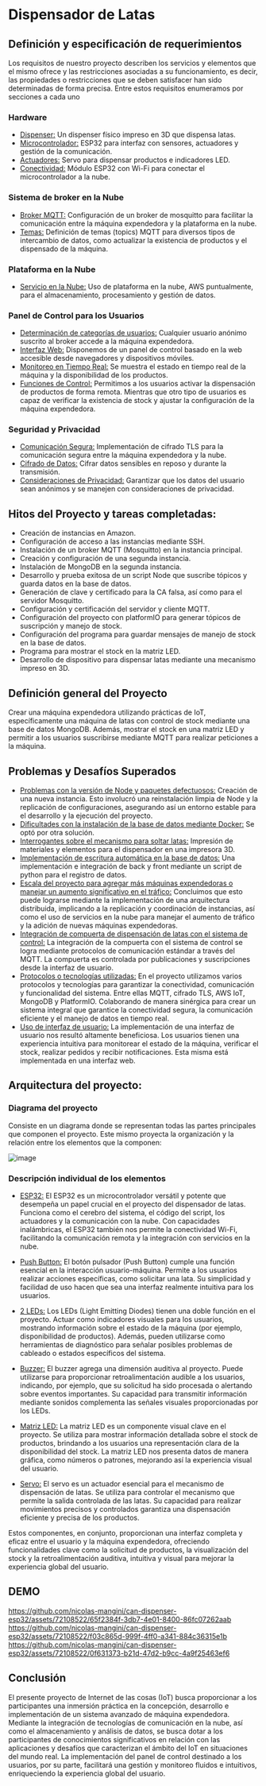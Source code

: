 # Dispensador de Latas
## Definición y especificación de requerimientos
Los requisitos de nuestro proyecto describen los servicios y elementos que el mismo ofrece y las restricciones asociadas a su funcionamiento, es decir, las propiedades o restricciones que se deben satisfacer han sido determinadas de forma precisa. Entre estos requisitos enumeramos por secciones a cada uno

### Hardware
- <ins>Dispenser:</ins> Un dispenser físico impreso en 3D que dispensa latas. 
- <ins>Microcontrolador:</ins> ESP32 para interfaz con sensores, actuadores y gestión de la comunicación. 
- <ins>Actuadores:</ins> Servo para dispensar productos e indicadores LED. 
- <ins>Conectividad:</ins> Módulo ESP32 con Wi-Fi para conectar el microcontrolador a la nube.
### Sistema de broker en la Nube
- <ins>Broker MQTT:</ins> Configuración de un broker de mosquitto para facilitar la comunicación entre la máquina expendedora y la plataforma en la nube. 
- <ins>Temas:</ins> Definición de temas (topics) MQTT para diversos tipos de intercambio de datos, como actualizar la existencia de productos y el dispensado de la máquina. 

### Plataforma en la Nube
- <ins>Servicio en la Nube:</ins> Uso de plataforma en la nube, AWS puntualmente, para el almacenamiento, procesamiento y gestión de datos.

### Panel de Control para los Usuarios
- <ins>Determinación de categorías de usuarios:</ins> Cualquier usuario anónimo suscrito al broker accede a la máquina expendedora. 
- <ins>Interfaz Web:</ins> Disponemos de un panel de control basado en la web accesible desde navegadores y dispositivos móviles. 
- <ins>Monitoreo en Tiempo Real:</ins> Se muestra el estado en tiempo real de la máquina y la disponibilidad de los productos. 
- <ins>Funciones de Control:</ins> Permitimos a los usuarios activar la dispensación de productos de forma remota. Mientras que otro tipo de usuarios es capaz de verificar la existencia de stock y ajustar la configuración de la máquina expendedora. 

### Seguridad y Privacidad
- <ins>Comunicación Segura:</ins> Implementación de cifrado TLS para la comunicación segura entre la máquina expendedora y la nube. 
- <ins>Cifrado de Datos:</ins> Cifrar datos sensibles en reposo y durante la transmisión.
- <ins>Consideraciones de Privacidad:</ins> Garantizar que los datos del usuario sean anónimos y se manejen con consideraciones de privacidad. 

## Hitos del Proyecto y tareas completadas: 
- Creación de instancias en Amazon. 
- Configuración de acceso a las instancias mediante SSH. 
- Instalación de un broker MQTT (Mosquitto) en la instancia principal.
- Creación y configuración de una segunda instancia. 
- Instalación de MongoDB en la segunda instancia. 
- Desarrollo y prueba exitosa de un script Node que suscribe tópicos y guarda datos en la base de datos. 
- Generación de clave y certificado para la CA falsa, así como para el servidor Mosquitto.
- Configuración y certificación del servidor y cliente MQTT. 
- Configuración del proyecto con platformIO para generar tópicos de suscripción y manejo de stock. 
- Configuración del programa para guardar mensajes de manejo de stock en la base de datos. 
- Programa para mostrar el stock en la matriz LED. 
- Desarrollo de dispositivo para dispensar latas mediante una mecanismo impreso en 3D.

## Definición general del Proyecto
Crear una máquina expendedora utilizando prácticas de IoT, específicamente una máquina de latas con control de stock mediante una base de datos MongoDB. Además, mostrar el stock en una matriz LED y permitir a los usuarios suscribirse mediante MQTT para realizar peticiones a la máquina. 

## Problemas y Desafíos Superados
- <ins>Problemas con la versión de Node y paquetes defectuosos:</ins> Creación de una nueva instancia. Esto involucró una reinstalación limpia de Node y la replicación de configuraciones, asegurando así un entorno estable para el desarrollo y la ejecución del proyecto. 
- <ins>Dificultades con la instalación de la base de datos mediante Docker:</ins> Se optó por otra solución. 
- <ins>Interrogantes sobre el mecanismo para soltar latas:</ins> Impresión de materiales y elementos para el dispensador en una impresora 3D. 
- <ins>Implementación de escritura automática en la base de datos:</ins> Una implementación e integración de back y front mediante un script de python para el registro de datos.
- <ins>Escala del proyecto para agregar más máquinas expendedoras o manejar un aumento significativo en el tráfico:</ins> Concluimos que esto puede lograrse mediante la implementación de una arquitectura distribuida, implicando a la replicación y coordinación de instancias, así como el uso de servicios en la nube para manejar el aumento de tráfico y la adición de nuevas máquinas expendedoras. 
- <ins>Integración de compuerta de dispensación de latas con el sistema de control:</ins> La integración de la compuerta con el sistema de control se logra mediante protocolos de comunicación estándar a través del MQTT. La compuerta es controlada por publicaciones y suscripciones desde la interfaz de usuario. 
- <ins>Protocolos o tecnologías utilizadas:</ins> En el proyecto utilizamos varios protocolos y tecnologías para garantizar la conectividad, comunicación y funcionalidad del sistema. Entre ellas MQTT, cifrado TLS, AWS IoT, MongoDB y PlatformIO. Colaborando de manera sinérgica para crear un sistema integral que garantice la conectividad segura, la comunicación eficiente y el manejo de datos en tiempo real. 
- <ins>Uso de interfaz de usuario:</ins> La implementación de una interfaz de usuario nos resultó altamente beneficiosa. Los usuarios tienen una experiencia intuitiva para monitorear el estado de la máquina, verificar el stock, realizar pedidos y recibir notificaciones. Esta misma está implementada en una interfaz web. 

## Arquitectura del proyecto: 
### Diagrama del proyecto
Consiste en un diagrama donde se representan todas las partes principales que componen el proyecto. Este mismo proyecta la organización y la relación entre los elementos que la componen: 

![image](https://github.com/nicolas-mangini/can-dispenser-esp32/assets/72108522/99023945-5283-4ac0-9f75-86d8e3a9aa35)

### Descripción individual de los elementos
- <ins>ESP32:</ins> El ESP32 es un microcontrolador versátil y potente que desempeña un papel crucial en el proyecto del dispensador de latas. Funciona como el cerebro del sistema, el código del script, los actuadores y la comunicación con la nube. Con capacidades inalámbricas, el ESP32 también nos permite la conectividad Wi-Fi, facilitando la comunicación remota y la integración con servicios en la nube. 

- <ins>Push Button:</ins> El botón pulsador (Push Button) cumple una función esencial en la interacción usuario-máquina. Permite a los usuarios realizar acciones específicas, como solicitar una lata. Su simplicidad y facilidad de uso hacen que sea una interfaz realmente intuitiva para los usuarios. 

- <ins>2 LEDs:</ins> Los LEDs (Light Emitting Diodes) tienen una doble función en el proyecto. Actuar como indicadores visuales para los usuarios, mostrando información sobre el estado de la máquina (por ejemplo, disponibilidad de productos). Además, pueden utilizarse como herramientas de diagnóstico para señalar posibles problemas de cableado o estados específicos del sistema. 

- <ins>Buzzer:</ins> El buzzer agrega una dimensión auditiva al proyecto. Puede utilizarse para proporcionar retroalimentación audible a los usuarios, indicando, por ejemplo, que su solicitud ha sido procesada o alertando sobre eventos importantes. Su capacidad para transmitir información mediante sonidos complementa las señales visuales proporcionadas por los LEDs. 

- <ins>Matriz LED:</ins> La matriz LED es un componente visual clave en el proyecto. Se utiliza para mostrar información detallada sobre el stock de productos, brindando a los usuarios una representación clara de la disponibilidad del stock. La matriz LED nos presenta datos de manera gráfica, como números o patrones, mejorando así la experiencia visual del usuario. 

- <ins>Servo:</ins> El servo es un actuador esencial para el mecanismo de dispensación de latas. Se utiliza para controlar el mecanismo que permite la salida controlada de las latas. Su capacidad para realizar movimientos precisos y controlados garantiza una dispensación eficiente y precisa de los productos. 

Estos componentes, en conjunto, proporcionan una interfaz completa y eficaz entre el usuario y la máquina expendedora, ofreciendo funcionalidades clave como la solicitud de productos, la visualización del stock y la retroalimentación auditiva, intuitiva y visual para mejorar la experiencia global del usuario. 

## DEMO
https://github.com/nicolas-mangini/can-dispenser-esp32/assets/72108522/65f2384f-3db7-4e01-8400-86fc07262aab
https://github.com/nicolas-mangini/can-dispenser-esp32/assets/72108522/f03c865d-999f-4ff0-a341-884c36315e1b
https://github.com/nicolas-mangini/can-dispenser-esp32/assets/72108522/0f631373-b21d-47d2-b9cc-4a9f25463ef6

## Conclusión
El presente proyecto de Internet de las cosas (IoT) busca proporcionar a los participantes una inmersión práctica en la concepción, desarrollo e implementación de un sistema avanzado de máquina expendedora. Mediante la integración de tecnologías de comunicación en la nube, así como el almacenamiento y análisis de datos, se busca dotar a los participantes de conocimientos significativos en relación con las aplicaciones y desafíos que caracterizan el ámbito del IoT en situaciones del mundo real. La implementación del panel de control destinado a los usuarios, por su parte, facilitará una gestión y monitoreo fluidos e intuitivos, enriqueciendo la experiencia global del usuario. 
